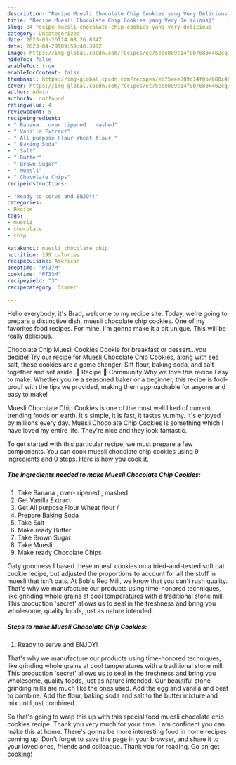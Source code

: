 ```yaml
---
description: "Recipe Muesli Chocolate Chip Cookies yang Very Delicious}"
title: "Recipe Muesli Chocolate Chip Cookies yang Very Delicious}"
slug: 84-recipe-muesli-chocolate-chip-cookies-yang-very-delicious
category: Uncategorized
date: 2023-03-26T14:08:26.034Z
date: 2023-04-29T09:59:40.399Z
image: https://img-global.cpcdn.com/recipes/ec75eee809c14f0b/680x482cq70/muesli-chocolate-chip-cookies-recipe-main-photo.jpg
hideToc: false
enableToc: true
enableTocContent: false
thumbnail: https://img-global.cpcdn.com/recipes/ec75eee809c14f0b/680x482cq70/muesli-chocolate-chip-cookies-recipe-main-photo.jpg
cover: https://img-global.cpcdn.com/recipes/ec75eee809c14f0b/680x482cq70/muesli-chocolate-chip-cookies-recipe-main-photo.jpg
author: Admin
authorAv: notfound
ratingvalue: 4
reviewcount: 5
recipeingredient:
- " Banana   over ripened   mashed"
- " Vanilla Extract"
- " All purpose Flour Wheat flour "
- " Baking Soda"
- " Salt"
- " Butter"
- " Brown Sugar"
- " Muesli"
- " Chocolate Chips"
recipeinstructions:

- "Ready to serve and ENJOY!"
categories:
- Recipe
tags:
- muesli
- chocolate
- chip

katakunci: muesli chocolate chip 
nutrition: 199 calories
recipecuisine: American
preptime: "PT37M"
cooktime: "PT33M"
recipeyield: "3"
recipecategory: Dinner

---
```



Hello everybody, it's Brad, welcome to my recipe site. Today, we're going to prepare a distinctive dish, muesli chocolate chip cookies. One of my favorites food recipes. For mine, I'm gonna make it a bit unique. This will be really delicious.

Chocolate Chip Muesli Cookies Cookie for breakfast or dessert…you decide! Try our recipe for Muesli Chocolate Chip Cookies, along with sea salt, these cookies are a game changer. Sift flour, baking soda, and salt together and set aside. 📖 Recipe 💬 Community ️Why we love this recipe Easy to make. Whether you&#39;re a seasoned baker or a beginner, this recipe is fool-proof with the tips we provided, making them approachable for anyone and easy to make!

Muesli Chocolate Chip Cookies is one of the most well liked of current trending foods on earth. It's simple, it is fast, it tastes yummy. It's enjoyed by millions every day. Muesli Chocolate Chip Cookies is something which I have loved my entire life. They're nice and they look fantastic.


To get started with this particular recipe, we must prepare a few components. You can cook muesli chocolate chip cookies using 9 ingredients and 0 steps. Here is how you cook it.

<!--inarticleads1-->

##### The ingredients needed to make Muesli Chocolate Chip Cookies:

1. Take  Banana ,  over- ripened ,  mashed
1. Get  Vanilla Extract
1. Get  All purpose Flour Wheat flour /
1. Prepare  Baking Soda
1. Take  Salt
1. Make ready  Butter
1. Take  Brown Sugar
1. Take  Muesli
1. Make ready  Chocolate Chips


Oaty goodness I based these muesli cookies on a tried-and-tested soft oat cookie recipe, but adjusted the proportions to account for all the stuff in muesli that isn&#39;t oats. At Bob&#39;s Red Mill, we know that you can&#39;t rush quality. That&#39;s why we manufacture our products using time-honored techniques, like grinding whole grains at cool temperatures with a traditional stone mill. This production &#39;secret&#39; allows us to seal in the freshness and bring you wholesome, quality foods, just as nature intended. 

<!--inarticleads2-->

##### Steps to make Muesli Chocolate Chip Cookies:


1. Ready to serve and ENJOY!

That&#39;s why we manufacture our products using time-honored techniques, like grinding whole grains at cool temperatures with a traditional stone mill. This production &#39;secret&#39; allows us to seal in the freshness and bring you wholesome, quality foods, just as nature intended. Our beautiful stone grinding mills are much like the ones used. Add the egg and vanilla and beat to combine. Add the flour, baking soda and salt to the butter mixture and mix until just combined. 

So that's going to wrap this up with this special food muesli chocolate chip cookies recipe. Thank you very much for your time. I am confident you can make this at home. There's gonna be more interesting food in home recipes coming up. Don't forget to save this page in your browser, and share it to your loved ones, friends and colleague. Thank you for reading. Go on get cooking!
